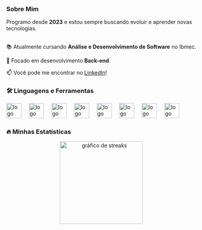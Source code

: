 <h3 align="left">Sobre Mim</h3>

<p align="left">
Programo desde <strong>2023</strong> e estou sempre buscando evoluir e aprender novas tecnologias.<br><br>

📚 Atualmente cursando <strong>Análise e Desenvolvimento de Software</strong> no Ibmec.<br>

🎯 Focado em desenvolvimento <strong>Back-end</strong>.<br>

📫 Você pode me encontrar no <a href="https://www.linkedin.com/in/joao-gois-de-otoni/" target="_blank">LinkedIn</a>!
</p>

<h3 align="left">🛠️ Linguagens e Ferramentas</h3>

<div align="left">
<img src="https://cdn.jsdelivr.net/gh/devicons/devicon/icons/java/java-original.svg" height="40" alt="logo do java"  />
<img width="12" />
<img src="https://cdn.jsdelivr.net/gh/devicons/devicon/icons/kotlin/kotlin-original.svg" height="40" alt="logo do kotlin"  />
<img width="12" />
<img src="https://cdn.jsdelivr.net/gh/devicons/devicon/icons/csharp/csharp-original.svg" height="40" alt="logo do csharp"  />
<img width="12" />
<img src="https://cdn.jsdelivr.net/gh/devicons/devicon/icons/python/python-original.svg" height="40" alt="logo do python"  />
<img width="12" />
<img src="https://cdn.jsdelivr.net/gh/devicons/devicon/icons/javascript/javascript-original.svg" height="40" alt="logo do javascript"  />
<img width="12" />
<img src="https://cdn.jsdelivr.net/gh/devicons/devicon/icons/html5/html5-original.svg" height="40" alt="logo do html5"  />
<img width="12" />
<img src="https://cdn.jsdelivr.net/gh/devicons/devicon/icons/css3/css3-original.svg" height="40" alt="logo do css3"  />
<img width="12" />
<img src="https://cdn.jsdelivr.net/gh/devicons/devicon/icons/git/git-original.svg" height="40" alt="logo do git"  />
</div>

<h3 align="left">🔥 Minhas Estatísticas</h3>

<div align="center">
<img src="https://streak-stats.demolab.com?user=JGois1&locale=pt_BR&mode=daily&theme=dark&hide_border=false&border_radius=5&order=3" height="220" alt="gráfico de streaks"  />
</div>
